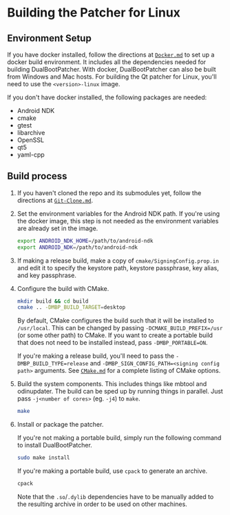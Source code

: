 # Building the Patcher for Linux

## Environment Setup

If you have docker installed, follow the directions at [`Docker.md`](Docker.md) to set up a docker build environment. It includes all the dependencies needed for building DualBootPatcher. With docker, DualBootPatcher can also be built from Windows and Mac hosts. For building the Qt patcher for Linux, you'll need to use the `<version>-linux` image.

If you don't have docker installed, the following packages are needed:

- Android NDK
- cmake
- gtest
- libarchive
- OpenSSL
- qt5
- yaml-cpp

## Build process

1. If you haven't cloned the repo and its submodules yet, follow the directions at [`Git-Clone.md`](Git-Clone.md).

2. Set the environment variables for the Android NDK path. If you're using the docker image, this step is not needed as the environment variables are already set in the image.

    ```sh
    export ANDROID_NDK_HOME=/path/to/android-ndk
    export ANDROID_NDK=/path/to/android-ndk
    ```

3. If making a release build, make a copy of `cmake/SigningConfig.prop.in` and edit it to specify the keystore path, keystore passphrase, key alias, and key passphrase.

4. Configure the build with CMake.

    ```sh
    mkdir build && cd build
    cmake .. -DMBP_BUILD_TARGET=desktop
    ```

    By default, CMake configures the build such that it will be installed to `/usr/local`. This can be changed by passing `-DCMAKE_BUILD_PREFIX=/usr` (or some other path) to CMake. If you want to create a portable build that does not need to be installed instead, pass `-DMBP_PORTABLE=ON`.

    If you're making a release build, you'll need to pass the `-DMBP_BUILD_TYPE=release` and `-DMBP_SIGN_CONFIG_PATH=<signing config path>` arguments. See [`CMake.md`](CMake.md) for a complete listing of CMake options.

5. Build the system components. This includes things like mbtool and odinupdater. The build can be sped up by running things in parallel. Just pass `-j<number of cores>` (eg. `-j4`) to `make`.

    ```sh
    make
    ```

6. Install or package the patcher.

    If you're not making a portable build, simply run the following command to install DualBootPatcher.

    ```sh
    sudo make install
    ```

    If you're making a portable build, use `cpack` to generate an archive.

    ```sh
    cpack
    ```

    Note that the `.so`/`.dylib` dependencies have to be manually added to the resulting archive in order to be used on other machines.
